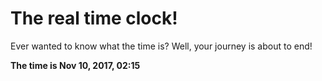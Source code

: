 # The real time clock!

Ever wanted to know what the time is? Well, your journey is about to end!

**The time is Nov 10, 2017, 02:15**